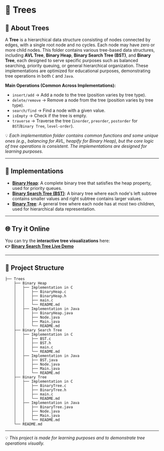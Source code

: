 # 🌲 Trees

## 📌 About Trees

A **Tree** is a hierarchical data structure consisting of nodes connected by edges, with a single root node and no cycles. Each node may have zero or more child nodes. This folder contains various tree-based data structures, including **AVL Tree**, **Binary Heap**, **Binary Search Tree (BST)**, and **Binary Tree**, each designed to serve specific purposes such as balanced searching, priority queuing, or general hierarchical organization. These implementations are optimized for educational purposes, demonstrating tree operations in both `C` and `Java`.

**Main Operations (Common Across Implementations):**
- `insert/add` → Add a node to the tree (position varies by tree type).
- `delete/remove` → Remove a node from the tree (position varies by tree type).
- `search/find` → Find a node with a given value.
- `isEmpty` → Check if the tree is empty.
- `traverse` → Traverse the tree (`inorder`, `preorder`, `postorder` for `BST`/`Binary Tree`, `level-order`).

💡 *Each implementation folder contains common functions and some unique ones (e.g., balancing for AVL, heapify for Binary Heap), but the core logic of tree operations is consistent. The implementations are designed for learning purposes.*

---

## 🚀 Implementations

<!-- - **[AVL Tree](https://github.com/abdelhalimyasser/Data-Structures/tree/main/Trees/AVL%20Tree)**: A self-balancing binary search tree where the height difference between left and right subtrees is at most 1. -->
- **[Binary Heap](https://github.com/abdelhalimyasser/Data-Structures/tree/main/Trees/Binary%20Heap)**: A complete binary tree that satisfies the heap property, used for priority queues.
- **[Binary Search Tree (BST)](https://github.com/abdelhalimyasser/Data-Structures/tree/main/Trees/Binary%20Search%20Tree)**: A binary tree where each node's left subtree contains smaller values and right subtree contains larger values.
- **[Binary Tree](https://github.com/abdelhalimyasser/Data-Structures/tree/main/Trees/Binary%20Tree)**: A general tree where each node has at most two children, used for hierarchical data representation.

---

## 🌐 Try it Online

You can try the **interactive tree visualizations** here:  
**👉 [Binary Search Tree Live Demo](https://abdelhalimyasser.github.io/Data-Structure-Visualizers/Binary%20Tree%20Visualizer.html)** 
<!--
**👉 [Heap Visualizer](https://abdelhalimyasser.github.io/Data-Structure-Visualizers/Heap%20Visualizer.html)**
-->

---

## 📂 Project Structure

```
├── Trees
    ├── Binary Heap
    │   ├── Implementation in C
    │   │   ├── BinaryHeap.c
    │   │   ├── BinaryHeap.h
    │   │   ├── main.c
    │   │   └── README.md
    │   ├── Implementation in Java
    │   │   ├── BinaryHeap.java
    │   │   ├── Node.java
    │   │   ├── Main.java
    │   │   └── README.md
    ├── Binary Search Tree
    │   ├── Implementation in C
    │   │   ├── BST.c
    │   │   ├── BST.h
    │   │   ├── main.c
    │   │   └── README.md
    │   ├── Implementation in Java
    │   │   ├── BST.java
    │   │   ├── Node.java
    │   │   ├── Main.java
    │   │   └── README.md
    ├── Binary Tree
    │   ├── Implementation in C
    │   │   ├── BinaryTree.c
    │   │   ├── BinaryTree.h
    │   │   ├── main.c
    │   │   └── README.md
    │   ├── Implementation in Java
    │   │   ├── BinaryTree.java
    │   │   ├── Node.java
    │   │   ├── Main.java
    │   │   └── README.md
    └── README.md
```

---

💡 *This project is made for learning purposes and to demonstrate tree operations visually.*
